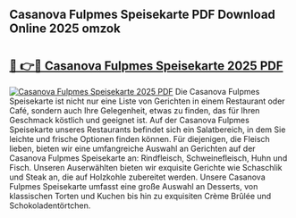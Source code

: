 ## Casanova Fulpmes Speisekarte PDF Download Online 2025 omzok

# <h2><a href="http://gc66a8e.nevu.top/?p=Casanova+Fulpmes+Speisekarte">🔗 👉🔴 Casanova Fulpmes Speisekarte 2025 PDF</a></h2>

[![Casanova Fulpmes Speisekarte 2025 PDF](https://i.imgur.com/dBaPXMq.png)](http://gc66a8e.nevu.top/?p=Casanova+Fulpmes+Speisekarte)
Die Casanova Fulpmes Speisekarte ist nicht nur eine Liste von Gerichten in einem Restaurant oder Café, sondern auch Ihre Gelegenheit, etwas zu finden, das für Ihren Geschmack köstlich und geeignet ist. Auf der Casanova Fulpmes Speisekarte unseres Restaurants befindet sich ein Salatbereich, in dem Sie leichte und frische Optionen finden können. Für diejenigen, die Fleisch lieben, bieten wir eine umfangreiche Auswahl an Gerichten auf der Casanova Fulpmes Speisekarte an: Rindfleisch, Schweinefleisch, Huhn und Fisch. Unseren Auserwählten bieten wir exquisite Gerichte wie Schaschlik und Steak an, die auf Holzkohle zubereitet werden. Unsere Casanova Fulpmes Speisekarte umfasst eine große Auswahl an Desserts, von klassischen Torten und Kuchen bis hin zu exquisiten Crème Brûlée und Schokoladentörtchen.
